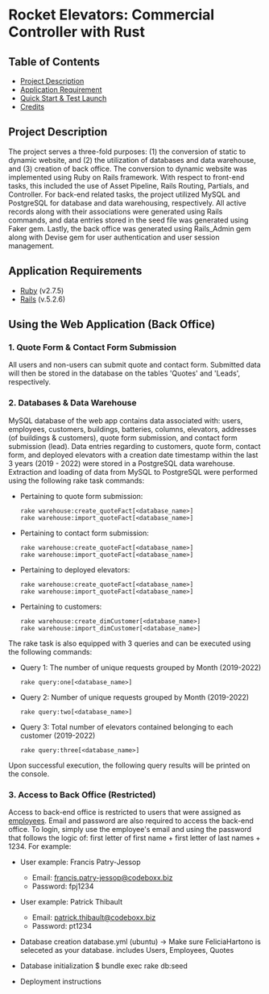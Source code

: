 # Rocket Elevators: Commercial Controller with Rust <!-- omit in toc -->

## Table of Contents <!-- omit in toc -->

- [Project Description](#project-description)
- [Application Requirement](#application-requirement)
- [Quick Start & Test Launch](#quick-start--test-launch)
- [Credits](#credits)

## Project Description

The project serves a three-fold purposes: (1) the conversion of static to dynamic website, and (2) the utilization of databases and data warehouse, and (3) creation of back office. The conversion to dynamic website was implemented using Ruby on Rails framework. With respect to front-end tasks, this included the use of Asset Pipeline, Rails Routing, Partials, and Controller. For back-end related tasks, the project utilized MySQL and PostgreSQL for database and data warehousing, respectively. All active records along with their associations were generated using Rails commands, and data entries stored in the seed file was generated using Faker gem. Lastly, the back office was generated using Rails_Admin gem along with Devise gem for user authentication and user session management. 

## Application Requirements

-   [Ruby](https://www.ruby-lang.org/en/downloads/) (v2.7.5)
-   [Rails](https://rubyonrails.org/) (v.5.2.6)

## Using the Web Application (Back Office)

### 1. Quote Form & Contact Form Submission
All users and non-users can submit quote and contact form. Submitted data will then be stored in the database on the tables 'Quotes' and 'Leads', respectively.

### 2. Databases & Data Warehouse
MySQL database of the web app contains data associated with: users, employees, customers, buildings, batteries, columns, elevators, addresses (of buildings & customers), quote form submission, and contact form submission (lead). Data entries regarding to customers, quote form, contact form, and deployed elevators with a creation date timestamp within the last 3 years (2019 - 2022) were stored in a PostgreSQL data warehouse. Extraction and loading of data from MySQL to PostgreSQL were performed using the following rake task commands:

- Pertaining to quote form submission:
  ```
  rake warehouse:create_quoteFact[<database_name>]
  rake warehouse:import_quoteFact[<database_name>]
  ```
- Pertaining to contact form submission:
  ```
  rake warehouse:create_quoteFact[<database_name>]
  rake warehouse:import_quoteFact[<database_name>]
  ```
- Pertaining to deployed elevators:
  ```
  rake warehouse:create_quoteFact[<database_name>]
  rake warehouse:import_quoteFact[<database_name>]
  ```
- Pertaining to customers:
  ```
  rake warehouse:create_dimCustomer[<database_name>]
  rake warehouse:import_dimCustomer[<database_name>]
  ```
The rake task is also equipped with 3 queries and can be executed using the following commands:
- Query 1: The number of unique requests grouped by Month (2019-2022)
  ```
  rake query:one[<database_name>]
  ```
- Query 2: Number of unique requests grouped by Month (2019-2022)
  ```
  rake query:two[<database_name>]
  ```
- Query 3: Total number of elevators contained belonging to each customer (2019-2022)
  ```
  rake query:three[<database_name>]
  ```
Upon successful execution, the following query results will be printed on the console.

### 3. Access to Back Office (Restricted)
Access to back-end office is restricted to users that were assigned as [employees](https://docs.google.com/spreadsheets/d/1-S0updscUGOpBpFE-2plFBJlVkCseOUuUpp7nu5e-fY/edit#gid=1786076246). Email and password are also required to access the back-end office. To login, simply use the employee's email and using the password that follows the logic of: first letter of first name + first letter of last names + 1234. For example:
  * User example: Francis Patry-Jessop
    * Email: francis.patry-jessop@codeboxx.biz
    * Password: fpj1234
  * User example: Patrick Thibault
    * Email: patrick.thibault@codeboxx.biz
    * Password: pt1234


* Database creation
  database.yml (ubuntu) -> Make sure FeliciaHartono is seleceted as your database.
  includes Users, Employees, Quotes

* Database initialization
  $ bundle exec rake db:seed

* Deployment instructions
 

